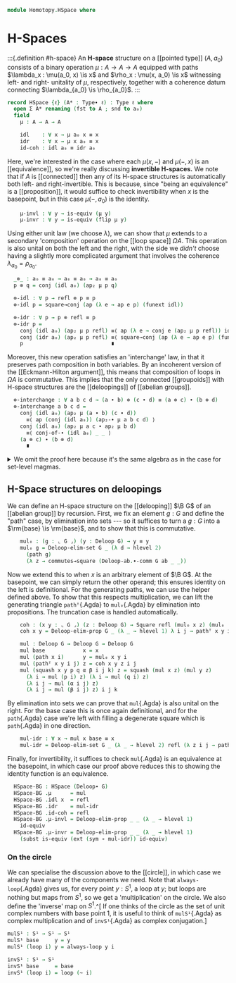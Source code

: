 <!--
```agda
open import 1Lab.Prelude

open import Algebra.Group.Cat.Base
open import Algebra.Group.Ab
open import Algebra.Group

open import Homotopy.Space.Delooping
open import Homotopy.Connectedness
open import Homotopy.Space.Circle
open import Homotopy.Conjugation
```
-->

```agda
module Homotopy.HSpace where
```

# H-Spaces

:::{.definition #h-space}
An **H-space** structure on a [[pointed type]] $(A, a_0)$ consists of a
binary operation $\mu : A \to A \to A$ equipped with paths $\lambda_x :
\mu(a_0, x) \is x$ and $\rho_x : \mu(x, a_0) \is x$ witnessing left- and
right- unitality of $\mu$, respectively, together with a coherence datum
connecting $\lambda_{a_0} \is \rho_{a_0}$.
:::

```agda
record HSpace {ℓ} (A* : Type∙ ℓ) : Type ℓ where
  open Σ A* renaming (fst to A ; snd to a₀)
  field
    μ : A → A → A

    idl    : ∀ x → μ a₀ x ≡ x
    idr    : ∀ x → μ x a₀ ≡ x
    id-coh : idl a₀ ≡ idr a₀
```

Here, we're interested in the case where each $\mu(x,-)$ and $\mu(-, x)$
is an [[equivalence]], so we're really discussing **invertible
H-spaces.** We note that if $A$ is [[connected]] then any of its H-space
structures is automatically both left- and right-invertible. This is
because, since "being an equivalence" is a [[proposition]], it would
suffice to check invertibility when $x$ is the basepoint, but in this
case $\mu(-,a_0)$ is the identity.

```agda
    μ-invl : ∀ y → is-equiv (μ y)
    μ-invr : ∀ y → is-equiv (flip μ y)
```

<!--
```agda
  module _ (a b : ⌞ A* ⌟) where
    open Σ (μ-invl a .is-eqv b .centre) renaming (fst to _\\_) public
    open Σ (μ-invr a .is-eqv b .centre) renaming (fst to _//_) public

  μ-\\-l : ∀ a b → μ a (a \\ b) ≡ b
  μ-\\-l a b = Equiv.ε (_ , μ-invl a) b

  μ-\\-r : ∀ a b → a \\ μ a b ≡ b
  μ-\\-r a b = Equiv.η (_ , μ-invl a) b

  μ-zig : ∀ a b → ap (μ a) (μ-\\-r a b) ≡ μ-\\-l a (μ a b)
  μ-zig a b = Equiv.zig (_ , μ-invl a) b

  μ-//-l : ∀ a b → μ (a // b) a ≡ b
  μ-//-l a b = Equiv.ε (_ , μ-invr a) b

  μ-//-r : ∀ a b → a // μ b a ≡ b
  μ-//-r a b = Equiv.η (_ , μ-invr a) b
```
-->

Using either unit law (we choose $\lambda$), we can show that $\mu$
extends to a secondary 'composition' operation on the [[loop space]]
$\Omega A$. This operation is also unital on both the left and the
right, with the side we *didn't* choose having a slightly more
complicated argument that involves the coherence $\lambda_{a_0} =
\rho_{a_0}$.

```agda
  _⊗_ : a₀ ≡ a₀ → a₀ ≡ a₀ → a₀ ≡ a₀
  p ⊗ q = conj (idl a₀) (ap₂ μ p q)

  ⊗-idl : ∀ p → refl ⊗ p ≡ p
  ⊗-idl p = square→conj (ap (λ e → ap e p) (funext idl))

  ⊗-idr : ∀ p → p ⊗ refl ≡ p
  ⊗-idr p =
    conj (idl a₀) (ap₂ μ p refl) ≡⟨ ap (λ e → conj e (ap₂ μ p refl)) id-coh ⟩
    conj (idr a₀) (ap₂ μ p refl) ≡⟨ square→conj (ap (λ e → ap e p) (funext idr)) ⟩
    p                            ∎
```

Moreover, this new operation satisfies an 'interchange' law, in that it
preserves path composition in both variables. By an incoherent version
of the [[Eckmann-Hilton argument]], this means that composition of loops
in $\Omega A$ is commutative. This implies that the only connected
[[groupoids]] with H-space structures are the [[deloopings]] of
[[abelian groups]].

```agda
  ⊗-interchange : ∀ a b c d → (a ∙ b) ⊗ (c ∙ d) ≡ (a ⊗ c) ∙ (b ⊗ d)
  ⊗-interchange a b c d =
    conj (idl a₀) (ap₂ μ (a ∙ b) (c ∙ d))
      ≡⟨ ap (conj (idl a₀)) (ap₂-∙ μ a b c d) ⟩
    conj (idl a₀) (ap₂ μ a c ∙ ap₂ μ b d)
      ≡⟨ conj-of-∙ (idl a₀) _ _ ⟩
    (a ⊗ c) ∙ (b ⊗ d)
      ∎
```

<details>
<summary>We omit the proof here because it's the same algebra as in the
case for set-level magmas.</summary>

```agda
  private
    ∙-is-flip-⊗ : (p q : a₀ ≡ a₀) → p ∙ q ≡ q ⊗ p
    ∙-is-flip-⊗ p q =
      p ∙ q                   ≡˘⟨ ap₂ _∙_ (⊗-idl p) (⊗-idr q) ⟩
      (refl ⊗ p) ∙ (q ⊗ refl) ≡⟨ sym (⊗-interchange refl q p refl) ⟩
      (refl ∙ q) ⊗ (p ∙ refl) ≡⟨ ap₂ _⊗_ (∙-idl q) (∙-idr p) ⟩
      q ⊗ p                   ∎

    ∙-is-⊗ : (p q : a₀ ≡ a₀) → p ∙ q ≡ p ⊗ q
    ∙-is-⊗ p q =
      p ∙ q                   ≡˘⟨ ap₂ _∙_ (⊗-idr p) (⊗-idl q) ⟩
      (p ⊗ refl) ∙ (refl ⊗ q) ≡⟨ sym (⊗-interchange p refl refl q) ⟩
      (p ∙ refl) ⊗ (refl ∙ q) ≡⟨ ap₂ _⊗_ (∙-idr p) (∙-idl q) ⟩
      (p ⊗ q)                 ∎

  ∙-comm : (p q : a₀ ≡ a₀) → p ∙ q ≡ q ∙ p
  ∙-comm p q = ∙-is-flip-⊗ p q ∙ sym (∙-is-⊗ q p)
```

</details>

<!--
```agda
open HSpace

module _ {ℓ} (G : Group ℓ) (ab : is-commutative-group G) where
  open Group-on (G .snd)

  private
```
-->


## H-Space structures on deloopings

We can define an H-space structure on the [[delooping]] $\B G$ of an
[[abelian group]] by recursion. First, we fix an element $g : G$ and
define the "path" case, by elimination into sets --- so it suffices to
turn a $g : G$ into a $\rm{base} \is \rm{base}$, and to show that this
is commutative.

```agda
    mul₀ : (g : ⌞ G ⌟) (y : Deloop G) → y ≡ y
    mul₀ g = Deloop-elim-set G _ (λ d → hlevel 2)
      (path g)
      (λ z → commutes→square (Deloop-ab.∙-comm G ab _ _))
```

Now we extend this to when $x$ is an arbitrary element of $\B G$. At the
basepoint, we can simply return the other operand; this ensures identity
on the left is definitional. For the generating paths, we can use the
helper defined above. To show that this respects multiplication, we can
lift the generating triangle `pathᵀ`{.Agda} to `mul₀`{.Agda} by
elimination into propositions. The truncation case is handled automatically.

```agda
    coh : (x y : ⌞ G ⌟) (z : Deloop G) → Square refl (mul₀ x z) (mul₀ (x ⋆ y) z) (mul₀ y z)
    coh x y = Deloop-elim-prop G _ (λ _ → hlevel 1) λ i j → pathᵀ x y i j

    mul : Deloop G → Deloop G → Deloop G
    mul base            x = x
    mul (path x i)      y = mul₀ x y i
    mul (pathᵀ x y i j) z = coh x y z i j
    mul (squash x y p q α β i j k) z = squash (mul x z) (mul y z)
      (λ i → mul (p i) z) (λ i → mul (q i) z)
      (λ i j → mul (α i j) z)
      (λ i j → mul (β i j) z) i j k
```

By elimination into sets we can prove that `mul`{.Agda} is also unital
on the right. For the base case this is once again definitional, and for
the `path`{.Agda} case we're left with filling a degenerate square which
is `path`{.Agda} in one direction.

```agda
    mul-idr : ∀ x → mul x base ≡ x
    mul-idr = Deloop-elim-set G _ (λ _ → hlevel 2) refl (λ z i j → path z i)
```

Finally, for invertibility, it suffices to check `mul`{.Agda} is an
equivalence at the basepoint, in which case our proof above reduces this
to showing the identity function is an equivalence.

```agda
  HSpace-BG : HSpace (Deloop∙ G)
  HSpace-BG .μ      = mul
  HSpace-BG .idl x  = refl
  HSpace-BG .idr    = mul-idr
  HSpace-BG .id-coh = refl
  HSpace-BG .μ-invl = Deloop-elim-prop _ _ (λ _ → hlevel 1)
    id-equiv
  HSpace-BG .μ-invr = Deloop-elim-prop _ _ (λ _ → hlevel 1)
    (subst is-equiv (ext (sym ∘ mul-idr)) id-equiv)
```

### On the circle

We can specialise the discussion above to the [[circle]], in which case
we already have many of the components we need. Note that
`always-loop`{.Agda} gives us, for every point $y : S^1$, a loop at $y$;
but loops are nothing but maps from $S^1$, so we get a 'multiplication'
on the circle. We also define the 'inverse' map on $S^1$.^[
If one thinks of the circle as the set of unit
complex numbers with base point $1$, it is useful to think of
`mulS¹`{.Agda} as complex multiplication and of `invS¹`{.Agda} as
complex conjugation.]

```agda
mulS¹ : S¹ → S¹ → S¹
mulS¹ base     y = y
mulS¹ (loop i) y = always-loop y i

invS¹ : S¹ → S¹
invS¹ base     = base
invS¹ (loop i) = loop (~ i)
```

<!--
```agda
mulS¹-idr : ∀ x → mulS¹ x base ≡ x
mulS¹-idr = S¹-elim refl (λ i j → loop i)

mulS¹-comm : ∀ x y → mulS¹ x y ≡ mulS¹ y x
mulS¹-comm = S¹-elim (λ y → sym (mulS¹-idr y)) (funextP (S¹-elim (λ i j → loop i) prop!))

mulS¹-invl : ∀ x → mulS¹ (invS¹ x) x ≡ base
mulS¹-invl = S¹-elim refl λ i j → hcomp {A = S¹} (∂ i ∨ ∂ j) λ where
  k (k = i0) → base
  k (i = i0) → base
  k (i = i1) → base
  k (j = i0) → hfill (∂ i) k (λ { k (k = i0) → base ; k (i = i0) → loop (~ i ∨ k) ; k (i = i1) → loop (~ i ∧ k) })
  k (j = i1) → base

mulS¹-invr : ∀ x → mulS¹ x (invS¹ x) ≡ base
mulS¹-invr x = mulS¹-comm x (invS¹ x) ∙ mulS¹-invl x

mulS¹-assoc : ∀ x y z → mulS¹ x (mulS¹ y z) ≡ mulS¹ (mulS¹ x y) z
mulS¹-assoc = S¹-elim (λ y z → refl) (funextP (S¹-elim (funextP (S¹-elim (λ i j → loop i) prop!)) prop!))

HSpace-S¹ : HSpace (S¹ , base)
HSpace-S¹ .μ      = mulS¹
HSpace-S¹ .idl x  = refl
HSpace-S¹ .idr    = mulS¹-idr
HSpace-S¹ .id-coh = refl
HSpace-S¹ .μ-invr x =
  is-iso→is-equiv λ where
    .is-iso.from y → mulS¹ (invS¹ x) y
    .is-iso.rinv y → ap₂ mulS¹ (mulS¹-comm (invS¹ x) y) refl ∙ sym (mulS¹-assoc y (invS¹ x) x) ∙ ap (mulS¹ y) (mulS¹-invl x) ∙ mulS¹-idr y
    .is-iso.linv y → ap (mulS¹ (invS¹ x)) (mulS¹-comm y x) ∙ mulS¹-assoc (invS¹ x) x y ∙ ap (flip mulS¹ y) (mulS¹-invl x)
HSpace-S¹ .μ-invl x = is-iso→is-equiv λ where
  .is-iso.from y → mulS¹ (invS¹ x) y
  .is-iso.rinv y → mulS¹-assoc x (invS¹ x) y ∙ ap (flip mulS¹ y) (mulS¹-invr x)
  .is-iso.linv y → mulS¹-assoc (invS¹ x) x y ∙ ap (flip mulS¹ y) (mulS¹-invl x)
```
-->
